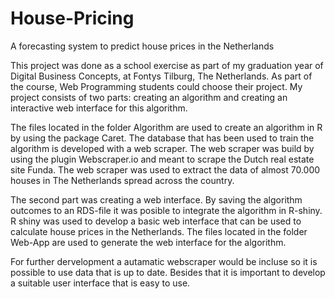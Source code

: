 # House-Pricing
A forecasting system to predict house prices in the Netherlands

This project was done as a school exercise as part of my graduation year of Digital Business Concepts, at Fontys Tilburg, The Netherlands. As part of the course, Web Programming students could choose their project. My project consists of two parts: creating an algorithm and creating an interactive web interface for this algorithm. 

The files located in the folder Algorithm are used to create an algorithm in R by using the package Caret. The database that has been used to train the algorithm is developed with a web scraper. The web scraper was build by using the plugin Webscraper.io and meant to scrape the Dutch real estate site Funda. The web scraper was used to extract the data of almost 70.000 houses in The Netherlands spread across the country. 

The second part was creating a web interface. By saving the algorithm outcomes to an RDS-file it was posible to integrate the algorithm in R-shiny. R shiny was used to develop a basic web interface that can be used to calculate house prices in the Netherlands. The files located in the folder Web-App are used to generate the web interface for the algorithm. 

For further dervelopment a autamatic webscraper would be incluse so it is possible to use data that is up to date. Besides that it is important to develop a suitable user interface that is easy to use. 
